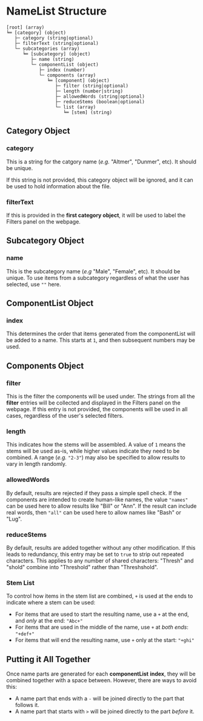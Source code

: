 # NameList Structure

```
[root] (array)
╘═ [category] (object)
   ├─ category (string|optional)
   ├─ filterText (string|optional)
   └─ subcategories (array)
      ╘═ [subcategory] (object)
	     ├─ name (string)
		 └─ componentList (object)
		    ├─ index (number)
			└─ components (array)
			   ╘═ [component] (object)
			      ├─ filter (string|optional)
				  ├─ length (number|string)
				  ├─ allowedWords (string|optional)
				  ├─ reduceStems (boolean|optional)
				  └─ list (array)
				     ╘═ [stem] (string)
```

## Category Object

### category

This is a string for the catgory name (*e.g.* "Altmer", "Dunmer", etc).  It should be unique.

If this string is not provided, this category object will be ignored, and it can be used to hold information about the file.

### filterText

If this is provided in the **first category object**, it will be used to label the Filters panel on the webpage.

## Subcategory Object

### name

This is the subcategory name (*e.g* "Male", "Female", etc).  It should be unique.  To use items from a subcategory regardless of what the user has selected, use `""` here.

## ComponentList Object

### index

This determines the order that items generated from the componentList will be added to a name.  This starts at `1`, and then subsequent numbers may be used.

## Components Object

### filter

This is the filter the components will be used under.  The strings from all the **filter** entries will be collected and displayed in the Filters panel on the webpage.  If this entry is not provided, the components will be used in all cases, regardless of the user's selected filters.

### length

This indicates how the stems will be assembled.  A value of `1` means the stems will be used as-is, while higher values indicate they need to be combined.  A range (*e.g.* `"2-3"`) may also be specified to allow results to vary in length randomly.

### allowedWords

By default, results are rejected if they pass a simple spell check.  If the components are intended to create human-like names, the value `"names"` can be used here to allow results like "Bill" or "Ann".  If the result can include real words, then `"all"` can be used here to allow names like "Bash" or "Lug".

### reduceStems

By default, results are added together without any other modification.  If this leads to redundancy, this entry may be set to `true` to strip out repeated characters.  This applies to any number of shared characters: "Thresh" and "shold" combine into "Threshold" rather than "Threshshold".

### Stem List

To control how items in the stem list are combined, `+` is used at the ends to indicate where a stem can be used:
* For items that are used to start the resulting name, use a `+` at the end, and *only* at the end: `"Abc+"`
* For items that are used in the middle of the name, use `+` at *both ends*: `"+def+"`
* For items that will end the resulting name, use `+` only at the start: `"+ghi"`

## Putting it All Together

Once name parts are generated for each **componentList** **index**, they will be combined together with a space between.  However, there are ways to avoid this:
* A name part that ends with a `-` will be joined directly to the part that follows it.
* A name part that starts with `>` will be joined directly to the part *before* it.
